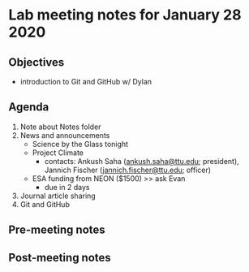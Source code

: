 # Lab meeting notes for January 28 2020

## Objectives
- introduction to Git and GitHub w/ Dylan

## Agenda
1. Note about Notes folder
2. News and announcements
	- Science by the Glass tonight
	- Project Climate
		- contacts: Ankush Saha (ankush.saha@ttu.edu; president), Jannich Fischer (jannich.fischer@ttu.edu; officer)
	- ESA funding from NEON ($1500) >> ask Evan
		- due in 2 days
3. Journal article sharing
4. Git and GitHub

## Pre-meeting notes


## Post-meeting notes
